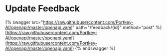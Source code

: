 # Update Feedback

{% swagger src="https://raw.githubusercontent.com/Portkey-AI/openapi/master/openapi.yaml" path="/feedback/{id}" method="post" %}
[https://raw.githubusercontent.com/Portkey-AI/openapi/master/openapi.yaml](https://raw.githubusercontent.com/Portkey-AI/openapi/master/openapi.yaml)
{% endswagger %}
